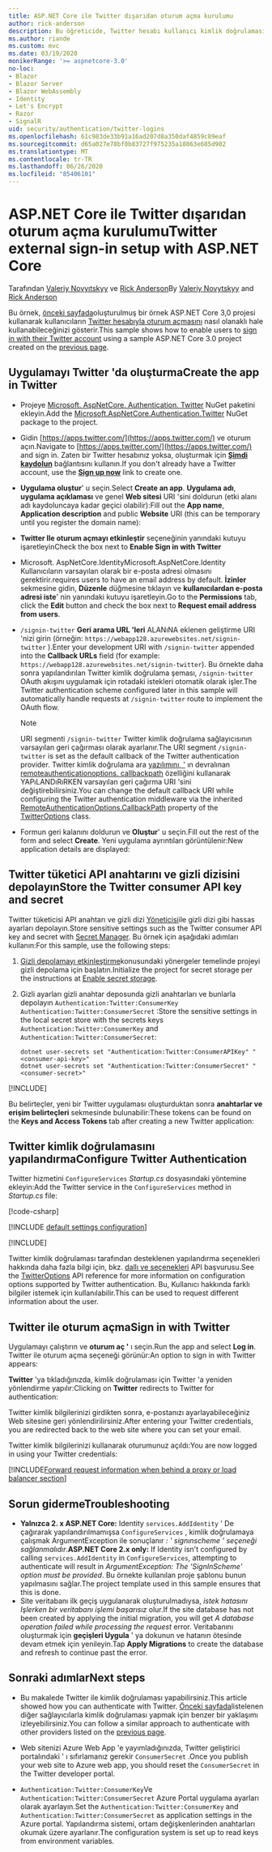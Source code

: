 ```yaml
---
title: ASP.NET Core ile Twitter dışarıdan oturum açma kurulumu
author: rick-anderson
description: Bu öğreticide, Twitter hesabı kullanıcı kimlik doğrulamasının mevcut bir ASP.NET Core uygulamasına tümleştirilmesi gösterilmektedir.
ms.author: riande
ms.custom: mvc
ms.date: 03/19/2020
monikerRange: '>= aspnetcore-3.0'
no-loc:
- Blazor
- Blazor Server
- Blazor WebAssembly
- Identity
- Let's Encrypt
- Razor
- SignalR
uid: security/authentication/twitter-logins
ms.openlocfilehash: 61c983de33b91a16ad207d8a350daf4859c89eaf
ms.sourcegitcommit: d65a027e78bf0b83727f975235a18863e685d902
ms.translationtype: MT
ms.contentlocale: tr-TR
ms.lasthandoff: 06/26/2020
ms.locfileid: "85406101"
---
```

# <a name="twitter-external-sign-in-setup-with-aspnet-core"></a><span data-ttu-id="59d05-103">ASP.NET Core ile Twitter dışarıdan oturum açma kurulumu</span><span class="sxs-lookup"><span data-stu-id="59d05-103">Twitter external sign-in setup with ASP.NET Core</span></span>

<span data-ttu-id="59d05-104">Tarafından [Valeriy Novyıtskyy](https://github.com/01binary) ve [Rick Anderson](https://twitter.com/RickAndMSFT)</span><span class="sxs-lookup"><span data-stu-id="59d05-104">By [Valeriy Novytskyy](https://github.com/01binary) and [Rick Anderson](https://twitter.com/RickAndMSFT)</span></span>

<span data-ttu-id="59d05-105">Bu örnek, [önceki sayfada](xref:security/authentication/social/index)oluşturulmuş bir örnek ASP.NET Core 3,0 projesi kullanarak kullanıcıların [Twitter hesabıyla oturum açmasını](https://dev.twitter.com/web/sign-in/desktop-browser) nasıl olanaklı hale kullanabileceğinizi gösterir.</span><span class="sxs-lookup"><span data-stu-id="59d05-105">This sample shows how to enable users to [sign in with their Twitter account](https://dev.twitter.com/web/sign-in/desktop-browser) using a sample ASP.NET Core 3.0 project created on the [previous page](xref:security/authentication/social/index).</span></span>

## <a name="create-the-app-in-twitter"></a><span data-ttu-id="59d05-106">Uygulamayı Twitter 'da oluşturma</span><span class="sxs-lookup"><span data-stu-id="59d05-106">Create the app in Twitter</span></span>

* <span data-ttu-id="59d05-107">Projeye [Microsoft. AspNetCore. Authentication. Twitter](https://www.nuget.org/packages/Microsoft.AspNetCore.Authentication.Twitter/3.0.0) NuGet paketini ekleyin.</span><span class="sxs-lookup"><span data-stu-id="59d05-107">Add the [Microsoft.AspNetCore.Authentication.Twitter](https://www.nuget.org/packages/Microsoft.AspNetCore.Authentication.Twitter/3.0.0) NuGet package to the project.</span></span>

* <span data-ttu-id="59d05-108">Gidin [https://apps.twitter.com/](https://apps.twitter.com/) ve oturum açın.</span><span class="sxs-lookup"><span data-stu-id="59d05-108">Navigate to [https://apps.twitter.com/](https://apps.twitter.com/) and sign in.</span></span> <span data-ttu-id="59d05-109">Zaten bir Twitter hesabınız yoksa, oluşturmak için **[Şimdi kaydolun](https://twitter.com/signup)** bağlantısını kullanın.</span><span class="sxs-lookup"><span data-stu-id="59d05-109">If you don't already have a Twitter account, use the **[Sign up now](https://twitter.com/signup)** link to create one.</span></span>

* <span data-ttu-id="59d05-110">**Uygulama oluştur**' u seçin.</span><span class="sxs-lookup"><span data-stu-id="59d05-110">Select **Create an app**.</span></span> <span data-ttu-id="59d05-111">**Uygulama adı**, **uygulama açıklaması** ve genel **Web sitesi** URI 'sini doldurun (etki alanı adı kaydoluncaya kadar geçici olabilir):</span><span class="sxs-lookup"><span data-stu-id="59d05-111">Fill out the **App name**, **Application description** and public **Website** URI (this can be temporary until you register the domain name):</span></span>

* <span data-ttu-id="59d05-112">**Twitter Ile oturum açmayı etkinleştir** seçeneğinin yanındaki kutuyu işaretleyin</span><span class="sxs-lookup"><span data-stu-id="59d05-112">Check the box next to **Enable Sign in with Twitter**</span></span>

* <span data-ttu-id="59d05-113">Microsoft. AspNetCore.Identity</span><span class="sxs-lookup"><span data-stu-id="59d05-113">Microsoft.AspNetCore.Identity</span></span> <span data-ttu-id="59d05-114">Kullanıcıların varsayılan olarak bir e-posta adresi olmasını gerektirir.</span><span class="sxs-lookup"><span data-stu-id="59d05-114">requires users to have an email address by default.</span></span> <span data-ttu-id="59d05-115">**İzinler** sekmesine gidin, **Düzenle** düğmesine tıklayın ve **kullanıcılardan e-posta adresi iste**' nin yanındaki kutuyu işaretleyin.</span><span class="sxs-lookup"><span data-stu-id="59d05-115">Go to the **Permissions** tab, click the **Edit** button and check the box next to **Request email address from users**.</span></span>

* <span data-ttu-id="59d05-116">`/signin-twitter` **Geri arama URL 'leri** ALANıNA eklenen geliştirme URI 'nizi girin (örneğin: `https://webapp128.azurewebsites.net/signin-twitter` ).</span><span class="sxs-lookup"><span data-stu-id="59d05-116">Enter your development URI with `/signin-twitter` appended into the **Callback URLs** field (for example: `https://webapp128.azurewebsites.net/signin-twitter`).</span></span> <span data-ttu-id="59d05-117">Bu örnekte daha sonra yapılandırılan Twitter kimlik doğrulama şeması, `/signin-twitter` OAuth akışını uygulamak için rotadaki istekleri otomatik olarak işler.</span><span class="sxs-lookup"><span data-stu-id="59d05-117">The Twitter authentication scheme configured later in this sample will automatically handle requests at `/signin-twitter` route to implement the OAuth flow.</span></span>

  > [!NOTE]
  > <span data-ttu-id="59d05-118">URI segmenti `/signin-twitter` Twitter kimlik doğrulama sağlayıcısının varsayılan geri çağırması olarak ayarlanır.</span><span class="sxs-lookup"><span data-stu-id="59d05-118">The URI segment `/signin-twitter` is set as the default callback of the Twitter authentication provider.</span></span> <span data-ttu-id="59d05-119">Twitter kimlik doğrulama ara [yazılımını, '](/dotnet/api/microsoft.aspnetcore.authentication.twitter.twitteroptions) ın devralınan [remoteauthenticationoptions. callbackpath](/dotnet/api/microsoft.aspnetcore.authentication.remoteauthenticationoptions.callbackpath) özelliğini kullanarak YAPıLANDıRıRKEN varsayılan geri çağırma URI 'sini değiştirebilirsiniz.</span><span class="sxs-lookup"><span data-stu-id="59d05-119">You can change the default callback URI while configuring the Twitter authentication middleware via the inherited [RemoteAuthenticationOptions.CallbackPath](/dotnet/api/microsoft.aspnetcore.authentication.remoteauthenticationoptions.callbackpath) property of the [TwitterOptions](/dotnet/api/microsoft.aspnetcore.authentication.twitter.twitteroptions) class.</span></span>

* <span data-ttu-id="59d05-120">Formun geri kalanını doldurun ve **Oluştur**' u seçin.</span><span class="sxs-lookup"><span data-stu-id="59d05-120">Fill out the rest of the form and select **Create**.</span></span> <span data-ttu-id="59d05-121">Yeni uygulama ayrıntıları görüntülenir:</span><span class="sxs-lookup"><span data-stu-id="59d05-121">New application details are displayed:</span></span>

## <a name="store-the-twitter-consumer-api-key-and-secret"></a><span data-ttu-id="59d05-122">Twitter tüketici API anahtarını ve gizli dizisini depolayın</span><span class="sxs-lookup"><span data-stu-id="59d05-122">Store the Twitter consumer API key and secret</span></span>

<span data-ttu-id="59d05-123">Twitter tüketicisi API anahtarı ve gizli dizi [Yöneticisi](xref:security/app-secrets)ile gizli dizi gibi hassas ayarları depolayın.</span><span class="sxs-lookup"><span data-stu-id="59d05-123">Store sensitive settings such as the Twitter consumer API key and secret with [Secret Manager](xref:security/app-secrets).</span></span> <span data-ttu-id="59d05-124">Bu örnek için aşağıdaki adımları kullanın:</span><span class="sxs-lookup"><span data-stu-id="59d05-124">For this sample, use the following steps:</span></span>

1. <span data-ttu-id="59d05-125">[Gizli depolamayı etkinleştirme](xref:security/app-secrets#enable-secret-storage)konusundaki yönergeler temelinde projeyi gizli depolama için başlatın.</span><span class="sxs-lookup"><span data-stu-id="59d05-125">Initialize the project for secret storage per the instructions at [Enable secret storage](xref:security/app-secrets#enable-secret-storage).</span></span>
1. <span data-ttu-id="59d05-126">Gizli ayarları gizli anahtar deposunda gizli anahtarları ve bunlarla depolayın `Authentication:Twitter:ConsumerKey` `Authentication:Twitter:ConsumerSecret` :</span><span class="sxs-lookup"><span data-stu-id="59d05-126">Store the sensitive settings in the local secret store with the secrets keys `Authentication:Twitter:ConsumerKey` and `Authentication:Twitter:ConsumerSecret`:</span></span>

    ```dotnetcli
    dotnet user-secrets set "Authentication:Twitter:ConsumerAPIKey" "<consumer-api-key>"
    dotnet user-secrets set "Authentication:Twitter:ConsumerSecret" "<consumer-secret>"
    ```

[!INCLUDE[](~/includes/environmentVarableColon.md)]

<span data-ttu-id="59d05-127">Bu belirteçler, yeni bir Twitter uygulaması oluşturduktan sonra **anahtarlar ve erişim belirteçleri** sekmesinde bulunabilir:</span><span class="sxs-lookup"><span data-stu-id="59d05-127">These tokens can be found on the **Keys and Access Tokens** tab after creating a new Twitter application:</span></span>

## <a name="configure-twitter-authentication"></a><span data-ttu-id="59d05-128">Twitter kimlik doğrulamasını yapılandırma</span><span class="sxs-lookup"><span data-stu-id="59d05-128">Configure Twitter Authentication</span></span>

<span data-ttu-id="59d05-129">Twitter hizmetini `ConfigureServices` *Startup.cs* dosyasındaki yöntemine ekleyin:</span><span class="sxs-lookup"><span data-stu-id="59d05-129">Add the Twitter service in the `ConfigureServices` method in *Startup.cs* file:</span></span>

[!code-csharp[](~/security/authentication/social/social-code/3.x/StartupTwitter3x.cs?name=snippet&highlight=10-15)]

[!INCLUDE [default settings configuration](includes/default-settings.md)]

[!INCLUDE[](includes/chain-auth-providers.md)]

<span data-ttu-id="59d05-130">Twitter kimlik doğrulaması tarafından desteklenen yapılandırma seçenekleri hakkında daha fazla bilgi için, bkz. [dallı ve seçenekleri](/dotnet/api/microsoft.aspnetcore.builder.twitteroptions) API başvurusu.</span><span class="sxs-lookup"><span data-stu-id="59d05-130">See the [TwitterOptions](/dotnet/api/microsoft.aspnetcore.builder.twitteroptions) API reference for more information on configuration options supported by Twitter authentication.</span></span> <span data-ttu-id="59d05-131">Bu, Kullanıcı hakkında farklı bilgiler istemek için kullanılabilir.</span><span class="sxs-lookup"><span data-stu-id="59d05-131">This can be used to request different information about the user.</span></span>

## <a name="sign-in-with-twitter"></a><span data-ttu-id="59d05-132">Twitter ile oturum açma</span><span class="sxs-lookup"><span data-stu-id="59d05-132">Sign in with Twitter</span></span>

<span data-ttu-id="59d05-133">Uygulamayı çalıştırın ve **oturum aç '** ı seçin.</span><span class="sxs-lookup"><span data-stu-id="59d05-133">Run the app and select **Log in**.</span></span> <span data-ttu-id="59d05-134">Twitter ile oturum açma seçeneği görünür:</span><span class="sxs-lookup"><span data-stu-id="59d05-134">An option to sign in with Twitter appears:</span></span>

<span data-ttu-id="59d05-135">**Twitter** 'ya tıkladığınızda, kimlik doğrulaması için Twitter 'a yeniden yönlendirme yapılır:</span><span class="sxs-lookup"><span data-stu-id="59d05-135">Clicking on **Twitter** redirects to Twitter for authentication:</span></span>

<span data-ttu-id="59d05-136">Twitter kimlik bilgilerinizi girdikten sonra, e-postanızı ayarlayabileceğiniz Web sitesine geri yönlendirilirsiniz.</span><span class="sxs-lookup"><span data-stu-id="59d05-136">After entering your Twitter credentials, you are redirected back to the web site where you can set your email.</span></span>

<span data-ttu-id="59d05-137">Twitter kimlik bilgilerinizi kullanarak oturumunuz açıldı:</span><span class="sxs-lookup"><span data-stu-id="59d05-137">You are now logged in using your Twitter credentials:</span></span>

[!INCLUDE[Forward request information when behind a proxy or load balancer section](includes/forwarded-headers-middleware.md)]

<!-- 
### React to cancel Authorize External sign-in
Twitter doesn't support AccessDeniedPath
Rather in the twitter setup, you can provide an External sign-in homepage. The external sign-in homepage doesn't support localhost. Tested with https://cors3.azurewebsites.net/ and that works.
-->

## <a name="troubleshooting"></a><span data-ttu-id="59d05-138">Sorun giderme</span><span class="sxs-lookup"><span data-stu-id="59d05-138">Troubleshooting</span></span>

* <span data-ttu-id="59d05-139">**Yalnızca 2. x ASP.NET Core:** Identity `services.AddIdentity` ' De çağırarak yapılandırılmamışsa `ConfigureServices` , kimlik doğrulamaya çalışmak ArgumentException ile sonuçlanır *: ' signınscheme ' seçeneği sağlanmalıdır*.</span><span class="sxs-lookup"><span data-stu-id="59d05-139">**ASP.NET Core 2.x only:** If Identity isn't configured by calling `services.AddIdentity` in `ConfigureServices`, attempting to authenticate will result in *ArgumentException: The 'SignInScheme' option must be provided*.</span></span> <span data-ttu-id="59d05-140">Bu örnekte kullanılan proje şablonu bunun yapılmasını sağlar.</span><span class="sxs-lookup"><span data-stu-id="59d05-140">The project template used in this sample ensures that this is done.</span></span>
* <span data-ttu-id="59d05-141">Site veritabanı ilk geçiş uygulanarak oluşturulmadıysa, *istek hatasını Işlerken bir veritabanı işlemi başarısız* olur.</span><span class="sxs-lookup"><span data-stu-id="59d05-141">If the site database has not been created by applying the initial migration, you will get *A database operation failed while processing the request* error.</span></span> <span data-ttu-id="59d05-142">Veritabanını oluşturmak için **geçişleri Uygula** ' ya dokunun ve hatanın ötesinde devam etmek için yenileyin.</span><span class="sxs-lookup"><span data-stu-id="59d05-142">Tap **Apply Migrations** to create the database and refresh to continue past the error.</span></span>

## <a name="next-steps"></a><span data-ttu-id="59d05-143">Sonraki adımlar</span><span class="sxs-lookup"><span data-stu-id="59d05-143">Next steps</span></span>

* <span data-ttu-id="59d05-144">Bu makalede Twitter ile kimlik doğrulaması yapabilirsiniz.</span><span class="sxs-lookup"><span data-stu-id="59d05-144">This article showed how you can authenticate with Twitter.</span></span> <span data-ttu-id="59d05-145">[Önceki sayfada](xref:security/authentication/social/index)listelenen diğer sağlayıcılarla kimlik doğrulaması yapmak için benzer bir yaklaşımı izleyebilirsiniz.</span><span class="sxs-lookup"><span data-stu-id="59d05-145">You can follow a similar approach to authenticate with other providers listed on the [previous page](xref:security/authentication/social/index).</span></span>

* <span data-ttu-id="59d05-146">Web sitenizi Azure Web App 'e yayımladığınızda, Twitter geliştirici portalındaki ' ı sıfırlamanız gerekir `ConsumerSecret` .</span><span class="sxs-lookup"><span data-stu-id="59d05-146">Once you publish your web site to Azure web app, you should reset the `ConsumerSecret` in the Twitter developer portal.</span></span>

* <span data-ttu-id="59d05-147">`Authentication:Twitter:ConsumerKey`Ve `Authentication:Twitter:ConsumerSecret` Azure Portal uygulama ayarları olarak ayarlayın.</span><span class="sxs-lookup"><span data-stu-id="59d05-147">Set the `Authentication:Twitter:ConsumerKey` and `Authentication:Twitter:ConsumerSecret` as application settings in the Azure portal.</span></span> <span data-ttu-id="59d05-148">Yapılandırma sistemi, ortam değişkenlerinden anahtarları okumak üzere ayarlanır.</span><span class="sxs-lookup"><span data-stu-id="59d05-148">The configuration system is set up to read keys from environment variables.</span></span>

